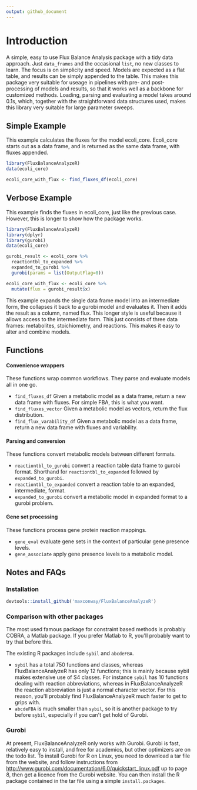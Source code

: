 ```yaml
---
output: github_document
---
```


<!-- README.md is generated from README.Rmd. Please edit that file -->



# Introduction
A simple, easy to use Flux Balance Analysis package with a tidy data approach. Just `data_frames` and the occasional `list`, no new classes to learn. The focus is on simplicity and speed. Models are expected as a flat table, and results can be simply appended to the table. This makes this package very suitable for useage in pipelines with pre- and post- processing of models and results, so that it works well as a backbone for customized methods. Loading, parsing and evaluating a model takes around 0.1s, which, together with the straightforward data structures used, makes this library very suitable for large parameter sweeps.

## Simple Example
This example calculates the fluxes for the model ecoli_core. Ecoli_core starts out as a data frame, and is returned as the same data frame, with fluxes appended.


```r
library(FluxBalanceAnalyzeR)
data(ecoli_core)

ecoli_core_with_flux <- find_fluxes_df(ecoli_core)
```

## Verbose Example
This example finds the fluxes in ecoli_core, just like the previous case. However, this is longer to show how the package works.


```r
library(FluxBalanceAnalyzeR)
library(dplyr)
library(gurobi)
data(ecoli_core)

gurobi_result <- ecoli_core %>%
  reactiontbl_to_expanded %>%
  expanded_to_gurobi %>%
  gurobi(params = list(OutputFlag=0))

ecoli_core_with_flux <- ecoli_core %>%
  mutate(flux = gurobi_result$x)
```

This example expands the single data frame model into an intermediate form, the collapses it back to a gurobi model and evaluates it. Then it adds the result as a column, named flux. This longer style is useful because it allows access to the intermediate form. This just consists of three data frames: metabolites, stoichiometry, and reactions. This makes it easy to alter and combine models.

## Functions

#### Convenience wrappers
These functions wrap common workflows. They parse and evaluate models all in one go.

- `find_fluxes_df` Given a metabolic model as a data frame, return a new data frame with fluxes. For simple FBA, this is what you want.
- `find_fluxes_vector` Given a metabolic model as vectors, return the flux distribution.
- `find_flux_varability_df` Given a metabolic model as a data frame, return a new data frame with fluxes and variability.

#### Parsing and conversion
These functions convert metabolic models between different formats.

- `reactiontbl_to_gurobi` convert a reaction table data frame to gurobi format. Shorthand for `reactiontbl_to_expanded` followed by `expanded_to_gurobi`.
- `reactiontbl_to_expanded` convert a reaction table to an expanded, intermediate, format.
- `expanded_to_gurobi` convert a metabolic model in expanded format to a gurobi problem.

#### Gene set processing
These functions process gene protein reaction mappings.

- `gene_eval` evaluate gene sets in the context of particular gene presence levels.
- `gene_associate` apply gene presence levels to a metabolic model.


## Notes and FAQs

### Installation

```r
devtools::install_github('maxconway/FluxBalanceAnalyzeR')
```

### Comparison with other packages
The most used famous package for constraint based methods is probably COBRA, a Matlab package. If you prefer Matlab to R, you'll probably want to try that before this.

The existing R packages include `sybil` and `abcdeFBA`. 

- `sybil` has a total 750 functions and classes, whereas FluxBalanceAnalyzeR has only 12 functions; this is mainly because sybil makes extensive use of S4 classes. For instance `sybil` has 10 functions dealing with reaction abbreviations, whereas in FluxBalanceAnalyzeR the reaction abbreviation is just a normal character vector. For this reason, you'll probably find FluxBalanceAnalyzeR much faster to get to grips with.
- `abcdeFBA` is much smaller than `sybil`, so it is another package to try before `sybil`, especially if you can't get hold of Gurobi.

### Gurobi
At present, FluxBalanceAnalyzeR only works with Gurobi. Gurobi is fast, relatively easy to install, and free for academics, but other optimizers are on the todo list.
To install Gurobi for R on Linux, you need to download a tar file from the website, and follow instructions from http://www.gurobi.com/documentation/6.0/quickstart_linux.pdf up to page 8, then get a licence from the Gurobi website. 
You can then install the R package contained in the tar file using a simple `install.packages`.
